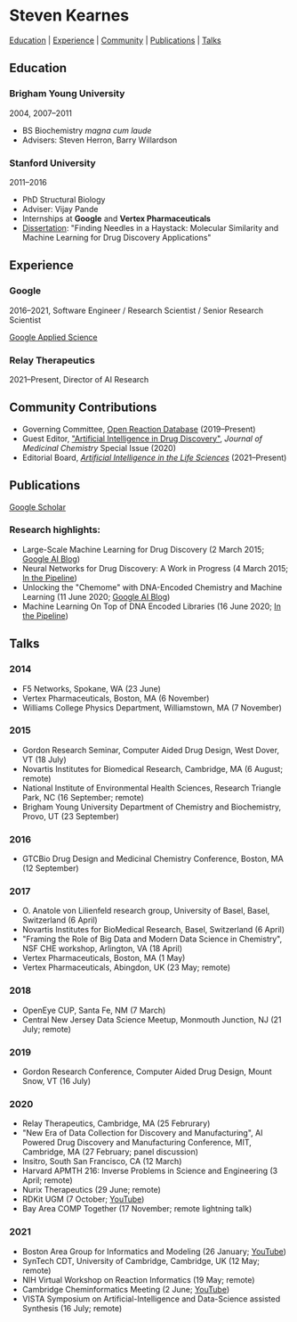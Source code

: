 # Steven Kearnes

[Education](#education) | [Experience](#experience) | [Community](#community-contributions) | [Publications](#publications) | [Talks](#talks)

## Education

### Brigham Young University 
2004, 2007&ndash;2011

* BS Biochemistry _magna cum laude_
* Advisers: Steven Herron, Barry Willardson

### Stanford University
2011&ndash;2016

* PhD Structural Biology
* Adviser: Vijay Pande
* Internships at __Google__ and __Vertex Pharmaceuticals__
* [Dissertation](https://searchworks.stanford.edu/view/11849467): "Finding Needles in a Haystack: Molecular Similarity and Machine Learning for Drug Discovery Applications"

## Experience

### Google
2016&ndash;2021, Software Engineer / Research Scientist / Senior Research Scientist

[Google Applied Science](https://research.google/teams/applied-science/)

### Relay Therapeutics
2021&ndash;Present, Director of AI Research

## Community Contributions

* Governing Committee, [Open Reaction Database](https://open-reaction-database.org) (2019&ndash;Present)
* Guest Editor, ["Artificial Intelligence in Drug Discovery"](https://pubs.acs.org/doi/full/10.1021/acs.jmedchem.0c01077), _Journal of Medicinal Chemistry_ Special Issue (2020)
* Editorial Board, [_Artificial Intelligence in the Life Sciences_](https://www.sciencedirect.com/journal/artificial-intelligence-in-the-life-sciences) (2021&ndash;Present)

## Publications

[Google Scholar](https://scholar.google.com/citations?user=LxJEYK4AAAAJ&hl=en)

### Research highlights:

* Large-Scale Machine Learning for Drug Discovery (2 March 2015; [Google AI Blog](https://ai.googleblog.com/2015/03/large-scale-machine-learning-for-drug.html))
* Neural Networks for Drug Discovery: A Work in Progress (4 March 2015; [In the Pipeline](https://blogs.sciencemag.org/pipeline/archives/2015/03/04/neural_networks_for_drug_discovery_a_work_in_progress))
* Unlocking the "Chemome" with DNA-Encoded Chemistry and Machine Learning (11 June 2020; [Google AI Blog](https://ai.googleblog.com/2020/06/unlocking-chemome-with-dna-encoded.html))
* Machine Learning On Top of DNA Encoded Libraries (16 June 2020; [In the Pipeline](https://blogs.sciencemag.org/pipeline/archives/2020/06/16/machine-learning-on-top-of-dna-encoded-libraries))

## Talks

### 2014

* F5 Networks, Spokane, WA (23 June)
* Vertex Pharmaceuticals, Boston, MA (6 November)
* Williams College Physics Department, Williamstown, MA (7 November)

### 2015

* Gordon Research Seminar, Computer Aided Drug Design, West Dover, VT (18 July)
* Novartis Institutes for Biomedical Research, Cambridge, MA (6 August; remote)
* National Institute of Environmental Health Sciences, Research Triangle Park, NC (16 September; remote)
* Brigham Young University Department of Chemistry and Biochemistry, Provo, UT (23 September)

### 2016

* GTCBio Drug Design and Medicinal Chemistry Conference, Boston, MA (12 September)

### 2017

* O. Anatole von Lilienfeld research group, University of Basel, Basel, Switzerland (6 April)
* Novartis Institutes for BioMedical Research, Basel, Switzerland (6 April)
* "Framing the Role of Big Data and Modern Data Science in Chemistry", NSF CHE workshop, Arlington, VA (18 April)
* Vertex Pharmaceuticals, Boston, MA (1 May)
* Vertex Pharmaceuticals, Abingdon, UK (23 May; remote)

### 2018

* OpenEye CUP, Santa Fe, NM (7 March)
* Central New Jersey Data Science Meetup, Monmouth Junction, NJ (21 July; remote)

### 2019

* Gordon Research Conference, Computer Aided Drug Design, Mount Snow, VT (16 July)

### 2020

* Relay Therapeutics, Cambridge, MA (25 Februrary)
* "New Era of Data Collection for Discovery and Manufacturing", AI Powered Drug Discovery and Manufacturing Conference, MIT, Cambridge, MA (27 February; panel discussion)
* Insitro, South San Francisco, CA (12 March)
* Harvard APMTH 216: Inverse Problems in Science and Engineering (3 April; remote)
* Nurix Therapeutics (29 June; remote)
* RDKit UGM (7 October; [YouTube](https://youtu.be/UyHVwJUBDIk))
* Bay Area COMP Together (17 November; remote lightning talk)

### 2021

* Boston Area Group for Informatics and Modeling (26 January; [YouTube](https://youtu.be/6IDKEIln1JM))
* SynTech CDT, University of Cambridge, Cambridge, UK (12 May; remote)
* NIH Virtual Workshop on Reaction Informatics (19 May; remote)
* Cambridge Cheminformatics Meeting (2 June; [YouTube](https://youtu.be/T-AtZgGanAk?t=251))
* VISTA Symposium on Artificial-Intelligence and Data-Science assisted Synthesis (16 July; remote)
